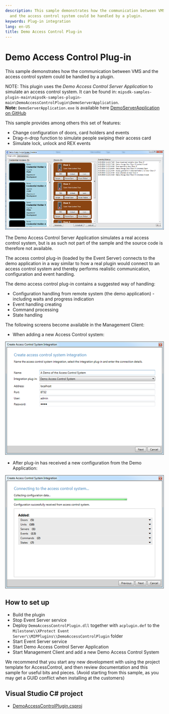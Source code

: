 ```yaml
---
description: This sample demonstrates how the communication between VMS
  and the access control system could be handled by a plugin.
keywords: Plug-in integration
lang: en-US
title: Demo Access Control Plug-in
---
```


# Demo Access Control Plug-in

This sample demonstrates how the communication between VMS and the
access control system could be handled by a plugin.

NOTE: This plugin uses the *Demo Access Control Server Application* to
simulate an access control system. It can be found in:
`mipsdk-samples-plugin-main\mipsdk-samples-plugin-main\DemoAccessControlPlugin\DemoServerApplication`.  
**Note:** `DemoServerApplication.exe` is available here [DemoServerApplication on GitHub](https://github.com/milestonesys/mipsdk-samples-plugin/tree/main/DemoAccessControlPlugin/DemoServerApplication)

This sample provides among others this set of features:

- Change configuration of doors, card holders and events
- Drag-n-drop function to simulate people swiping their access card
- Simulate lock, unlock and REX events

![Demo App](ac_demoapp.png)

The Demo Access Control Server Application simulates a real access
control system, but is as such not part of the sample and the source
code is therefore not available.

The access control plug-in (loaded by the Event Server) connects to the
demo application in a way similar to how a real plugin would connect to
an access control system and thereby performs realistic communication,
configuration and event handling.

The demo access control plug-in contains a suggested way of handling:

- Configuration handling from remote system (the demo application) -
  including waits and progress indication
- Event handling creating
- Command processing
- State handling

The following screens become available in the Management Client:

- When adding a new Access Control system:

![Demo App](ac_demonew.png)

- After plug-in has received a new configuration from the Demo
Application:

![Demo App](ac_demoadded.png)

## How to set up

- Build the plugin
- Stop Event Server service
- Deploy `DemoAccessControlPlugin.dll` together with `acplugin.def` to the
  `Milestone\\XProtect Event Server\\MIPPlugins\\DemoAccessControlPlugin` folder
- Start Event Server service
- Start Demo Access Control Server Application
- Start Management Client and add a new Demo Access Control System

We recommend that you start any new development with using the project
template for AccessControl, and then review documentation and this
sample for useful bits and pieces. (Avoid starting from this sample, as
you may get a GUID conflict when installing at the customers)

## Visual Studio C\# project

- [DemoAccessControlPlugin.csproj](javascript:clone('https://github.com/milestonesys/mipsdk-samples-plugin','src/PluginSamples.sln');)
